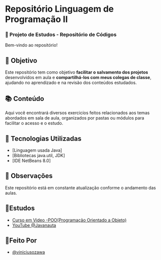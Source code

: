 
# Repositório Linguagem de Programação II

### 📁 Projeto de Estudos - Repositório de Códigos

Bem-vindo ao repositório! 

## 🎯 Objetivo

Este repositório tem como objetivo **facilitar o salvamento dos projetos** desenvolvidos em aula e **compartilhá-los com meus colegas de classe**, ajudando no aprendizado e na revisão dos conteúdos estudados.

## 📚 Conteúdo

Aqui você encontrará diversos exercicíos feitos relacionados aos temas abordados em sala de aula, organizados por pastas ou módulos para facilitar o acesso e o estudo.

## 🚀 Tecnologias Utilizadas

- [Linguagem usada Java]
- [Bibliotecas java.util, JDK]
- [IDE NetBeans 8.0]

## 📌 Observações

Este repositório está em constante atualização conforme o andamento das aulas.



## 🤡Estudos

 - [Curso em Video -POO(Programação Orientado a Objeto)](https://www.cursoemvideo.com/curso/java-poo/)
 - [YouTube @Javanauta](https://www.youtube.com/@javanauta)



## 👀Feito Por

- [@viniciusozawa](https://www.github.com/viniciusozawa)

